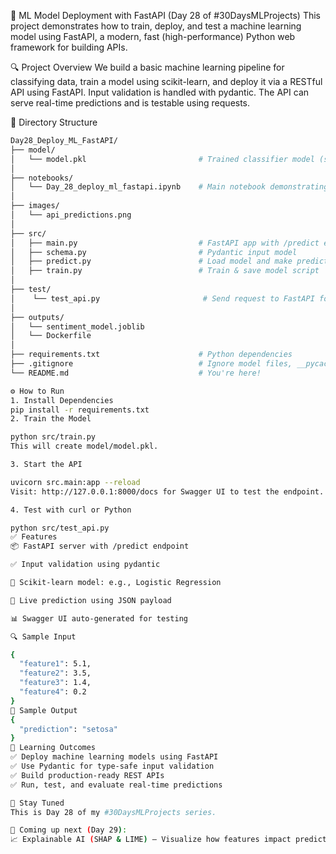 🚀 ML Model Deployment with FastAPI (Day 28 of #30DaysMLProjects)
This project demonstrates how to train, deploy, and test a machine learning model using FastAPI, a modern, fast (high-performance) Python web framework for building APIs.

🔍 Project Overview
We build a basic machine learning pipeline for classifying data, train a model using scikit-learn, and deploy it via a RESTful API using FastAPI. Input validation is handled with pydantic. The API can serve real-time predictions and is testable using requests.

📁 Directory Structure
```bash
Day28_Deploy_ML_FastAPI/
├── model/
│   └── model.pkl                         # Trained classifier model (saved with joblib)
│
├── notebooks/
│   └── Day_28_deploy_ml_fastapi.ipynb    # Main notebook demonstrating training + API usage
│
├── images/
│   └── api_predictions.png 
│
├── src/
│   ├── main.py                           # FastAPI app with /predict endpoint
│   ├── schema.py                         # Pydantic input model
│   ├── predict.py                        # Load model and make predictions
│   ├── train.py                          # Train & save model script
│  
├── test/
│    └── test_api.py                       # Send request to FastAPI for testing
│
├── outputs/
│   └── sentiment_model.joblib
│   └── Dockerfile
│
├── requirements.txt                      # Python dependencies
├── .gitignore                            # Ignore model files, __pycache__, etc.
└── README.md                             # You're here!

⚙️ How to Run
1. Install Dependencies
pip install -r requirements.txt
2. Train the Model

python src/train.py
This will create model/model.pkl.

3. Start the API

uvicorn src.main:app --reload
Visit: http://127.0.0.1:8000/docs for Swagger UI to test the endpoint.

4. Test with curl or Python

python src/test_api.py
✅ Features
📦 FastAPI server with /predict endpoint

✅ Input validation using pydantic

🧠 Scikit-learn model: e.g., Logistic Regression

🔁 Live prediction using JSON payload

📊 Swagger UI auto-generated for testing

🔍 Sample Input

{
  "feature1": 5.1,
  "feature2": 3.5,
  "feature3": 1.4,
  "feature4": 0.2
}
🧠 Sample Output
{
  "prediction": "setosa"
}
📌 Learning Outcomes
✅ Deploy machine learning models using FastAPI
✅ Use Pydantic for type-safe input validation
✅ Build production-ready REST APIs
✅ Run, test, and evaluate real-time predictions

🧵 Stay Tuned
This is Day 28 of my #30DaysMLProjects series.

📅 Coming up next (Day 29):
📈 Explainable AI (SHAP & LIME) — Visualize how features impact predictions!
